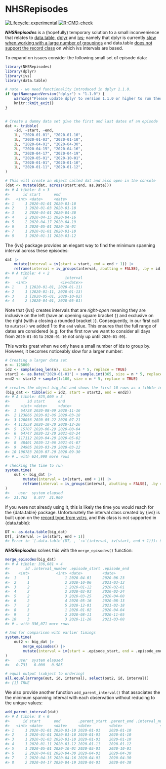 
<!-- README.md is generated from README.Rmd. Please edit that file -->

# NHSRepisodes

<!-- badges: start -->

[![Lifecycle:
experimental](https://img.shields.io/badge/lifecycle-experimental-orange.svg)](https://lifecycle.r-lib.org/articles/stages.html#experimental)
[![R-CMD-check](https://github.com/nhs-r-community/NHSRepisodes/actions/workflows/R-CMD-check.yaml/badge.svg)](https://github.com/nhs-r-community/NHSRepisodes/actions/workflows/R-CMD-check.yaml)
<!-- badges: end -->

***NHSRepisodes*** is a (hopefully) temporary solution to a small
inconvenience that relates to
[data.table](https://cran.r-project.org/package=data.table),
[dplyr](https://cran.r-project.org/package=dplyr) and
[ivs](https://cran.r-project.org/package=ivs); namely that dplyr is
currently [slow when working with a large number of
groupings](https://github.com/tidyverse/dplyr/issues/5017) and
data.table [does not support the record
class](https://github.com/Rdatatable/data.table/issues/4910) on which
ivs intervals are based.

To expand on issues consider the following small set of episode data:

``` r
library(NHSRepisodes)
library(dplyr)
library(ivs)
library(data.table)

# note - we need functionality introduced in dplyr 1.1.0.
if (getNamespaceVersion("dplyr") < "1.1.0") {
    warning("Please update dplyr to version 1.1.0 or higher to run these examples.")
    knitr::knit_exit()
}
    

# Create a dummy data set give the first and last dates of an episode
dat <- tribble(
    ~id, ~start, ~end,
    1L, "2020-01-01", "2020-01-10",
    1L, "2020-01-03", "2020-01-10",
    2L, "2020-04-01", "2020-04-30",
    2L, "2020-04-15", "2020-04-16",
    2L, "2020-04-17", "2020-04-19",
    1L, "2020-05-01", "2020-10-01",
    1L, "2020-01-01", "2020-01-10",
    1L, "2020-01-11", "2020-01-12",
)

# This will create an object called dat and also open in the console
(dat <- mutate(dat, across(start:end, as.Date)))
#> # A tibble: 8 × 3
#>      id start      end       
#>   <int> <date>     <date>    
#> 1     1 2020-01-01 2020-01-10
#> 2     1 2020-01-03 2020-01-10
#> 3     2 2020-04-01 2020-04-30
#> 4     2 2020-04-15 2020-04-16
#> 5     2 2020-04-17 2020-04-19
#> 6     1 2020-05-01 2020-10-01
#> 7     1 2020-01-01 2020-01-10
#> 8     1 2020-01-11 2020-01-12
```

The {ivs} package provides an elegant way to find the minimum spanning
interval across these episodes:

``` r
dat |>
    mutate(interval = iv(start = start, end = end + 1)) |>
    reframe(interval = iv_groups(interval, abutting = FALSE), .by = id)
#> # A tibble: 4 × 2
#>      id                 interval
#>   <int>               <iv<date>>
#> 1     1 [2020-01-01, 2020-01-11)
#> 2     1 [2020-01-11, 2020-01-13)
#> 3     1 [2020-05-01, 2020-10-02)
#> 4     2 [2020-04-01, 2020-05-01)
```

Note that {ivs} creates intervals that are *right-open* meaning they are
inclusive on the left (have an opening square bracket `[`) and exclusive
on the right (with a closing a rounded bracket `)`). Consequently, in
our first call to `mutate()` we added 1 to the `end` value. This ensures
that the full range of dates are considered (e.g. for the first row we
want to consider all days from `2020-01-01` to `2020-01-10` not only up
until `2020-01-09`).

This works great when we only have a small number of ids to group by.
However, it becomes noticeably slow for a larger number:

``` r
# Creating a larger data set
n <- 125000
id2 <- sample(seq_len(n), size = n * 5, replace = TRUE)
start2 <- as.Date("2020-01-01") + sample.int(365, size = n * 5, replace = TRUE)
end2 <- start2 + sample(1:100, size = n * 5, replace = TRUE)

# creates the object big_dat and shows the first 10 rows as a tibble in the console
(big_dat <- tibble(id = id2, start = start2, end = end2))
#> # A tibble: 625,000 × 3
#>        id start      end       
#>     <int> <date>     <date>    
#>  1  64728 2020-08-09 2020-11-16
#>  2 123866 2020-02-06 2020-03-18
#>  3 120056 2020-05-22 2020-07-21
#>  4 113558 2020-10-30 2020-12-26
#>  5  15707 2020-06-29 2020-08-04
#>  6  64747 2020-12-20 2021-03-24
#>  7 117112 2020-04-28 2020-05-02
#>  8  48401 2020-12-06 2021-01-07
#>  9  24905 2020-03-20 2020-03-22
#> 10 106783 2020-07-20 2020-09-30
#> # … with 624,990 more rows

# checking the time to run
system.time(
    out <- big_dat |>
        mutate(interval = iv(start, end + 1)) |>
        reframe(interval = iv_groups(interval, abutting = FALSE), .by = id)
)
#>    user  system elapsed 
#>  21.762   0.077  21.900
```

If you were not already using it, this is likely the time you would
reach for the {data.table} package. Unfortunately the interval class
created by {ivs} is built upon on the [record type from
vctrs](https://vctrs.r-lib.org/reference/new_rcrd.html), and this class
is not supported in {data.table}:

``` r
DT <- as.data.table(big_dat)
DT[, interval := iv(start, end + 1)]
#> Error in `[.data.table`(DT, , `:=`(interval, iv(start, end + 1))): Supplied 2 items to be assigned to 625000 items of column 'interval'. If you wish to 'recycle' the RHS please use rep() to make this intent clear to readers of your code.
```

***NHSRepisodes*** solves this with the `merge_episodes()` function:

``` r
merge_episodes(big_dat)
#> # A tibble: 336,081 × 4
#>       id .interval_number .episode_start .episode_end
#>    <int>            <int> <date>         <date>      
#>  1     1                1 2020-04-01     2020-06-23  
#>  2     1                2 2020-10-06     2021-03-12  
#>  3     2                1 2020-01-12     2020-02-01  
#>  4     2                2 2020-02-03     2020-02-24  
#>  5     2                3 2020-03-25     2020-04-08  
#>  6     2                4 2020-05-16     2020-08-13  
#>  7     2                5 2020-12-01     2021-02-18  
#>  8     3                1 2020-01-02     2020-04-04  
#>  9     3                2 2020-08-11     2020-11-05  
#> 10     3                3 2020-11-26     2021-03-08  
#> # … with 336,071 more rows

# And for comparison with earlier timings
system.time(
    out2 <- big_dat |>
        merge_episodes() |>
        mutate(interval = iv(start = .episode_start, end = .episode_end + 1))
)
#>    user  system elapsed 
#>   0.731   0.000   0.585

# equal output (subject to ordering)
all.equal(arrange(out, id, interval), select(out2, id, interval))
#> [1] TRUE
```

We also provide another function `add_parent_interval()` that associates
the the minimum spanning interval with each observation without reducing
to the unique values:

``` r
add_parent_interval(dat)
#> # A tibble: 8 × 6
#>      id start      end        .parent_start .parent_end .interval_number
#>   <int> <date>     <date>     <date>        <date>                 <int>
#> 1     1 2020-01-01 2020-01-10 2020-01-01    2020-01-10                 1
#> 2     1 2020-01-01 2020-01-10 2020-01-01    2020-01-10                 1
#> 3     1 2020-01-03 2020-01-10 2020-01-01    2020-01-10                 1
#> 4     1 2020-01-11 2020-01-12 2020-01-11    2020-01-12                 2
#> 5     1 2020-05-01 2020-10-01 2020-05-01    2020-10-01                 3
#> 6     2 2020-04-01 2020-04-30 2020-04-01    2020-04-30                 1
#> 7     2 2020-04-15 2020-04-16 2020-04-01    2020-04-30                 1
#> 8     2 2020-04-17 2020-04-19 2020-04-01    2020-04-30                 1
```

